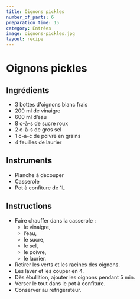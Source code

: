 ```yaml
---
title: Oignons pickles
number_of_parts: 6
preparation_time: 15
category: Entrées
image: oignons-pickles.jpg
layout: recipe
---
```

# Oignons pickles

## Ingrédients

- 3 bottes d'oignons blanc frais
- 200 ml de vinaigre
- 600 ml d’eau
- 8 c-à-s de sucre roux
- 2 c-à-s de gros sel
- 1 c-à-c de poivre en grains
- 4 feuilles de laurier

## Instruments

- Planche à découper
- Casserole
- Pot à confiture de 1L

## Instructions

- Faire chauffer dans la casserole :
	- le vinaigre,
	- l’eau,
	- le sucre,
	- le sel,
	- le poivre,
	- le laurier.
- Retirer les verts et les racines des oignons.
- Les laver et les couper en 4.
- Dès ébullition, ajouter les oignons pendant 5 min.
- Verser le tout dans le pot à confiture.
- Conserver au réfrigérateur.
